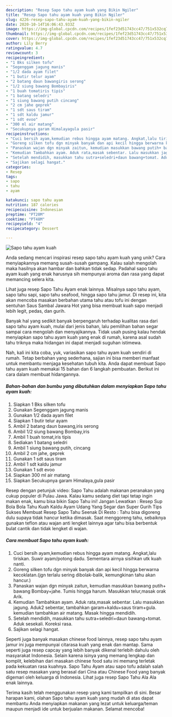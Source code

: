 ```yaml
---
description: "Resep Sapo tahu ayam kuah yang Bikin Ngiler"
title: "Resep Sapo tahu ayam kuah yang Bikin Ngiler"
slug: 4226-resep-sapo-tahu-ayam-kuah-yang-bikin-ngiler
date: 2020-10-14T16:06:43.933Z
image: https://img-global.cpcdn.com/recipes/1fef23d51743cc47/751x532cq70/sapo-tahu-ayam-kuah-foto-resep-utama.jpg
thumbnail: https://img-global.cpcdn.com/recipes/1fef23d51743cc47/751x532cq70/sapo-tahu-ayam-kuah-foto-resep-utama.jpg
cover: https://img-global.cpcdn.com/recipes/1fef23d51743cc47/751x532cq70/sapo-tahu-ayam-kuah-foto-resep-utama.jpg
author: Lily Berry
ratingvalue: 4.7
reviewcount: 3
recipeingredient:
- "1 Bks silken tofu"
- "Segenggam jagung manis"
- "1/2 dada ayam filet"
- "1 butir telur ayam"
- "2 batang daun bawangiris serong"
- "1/2 siung bawang Bombayiris"
- "1 buah tomatiris tipis"
- "1 batang seledri"
- "1 siung bawang putih cincang"
- "2 cm jahe geprek"
- "1 sdt saus tiram"
- "1 sdt kaldu jamur"
- "1 sdt evoo"
- "300 ml air matang"
- "Secukupnya garam Himalayagula pasir"
recipeinstructions:
- "Cuci bersih ayam,kemudian rebus hingga ayam matang. Angkat,lalu tiriskan. Suwir ayam/potong dadu. Sementara airnya sisihkan utk kuah nanti."
- "Goreng silken tofu dgn minyak banyak dan api kecil hingga berwarna kecoklatan.(jgn terlalu sering dibolak-balik, kemungkinan tahu akan hancur.)"
- "Panaskan wajan dgn minyak zaitun, kemudian masukkan bawang putih+ bawang Bombay+jahe. Tumis hingga harum. Masukkan telur,masak orak Arik."
- "Kemudian Tambahkan ayam. Aduk rata,masak sebentar. Lalu masukkan jagung. Aduk2 sebentar, tambahkan garam+kaldu+saus tiram+gula. kemudian tambahkan air matang. Masak hingga mendidih."
- "Setelah mendidih, masukkan tahu sutra+seledri+daun bawang+tomat. Aduk sesekali. Koreksi rasa."
- "Sajikan selagi hangat."
categories:
- Resep
tags:
- sapo
- tahu
- ayam

katakunci: sapo tahu ayam 
nutrition: 187 calories
recipecuisine: Indonesian
preptime: "PT20M"
cooktime: "PT48M"
recipeyield: "4"
recipecategory: Dessert

---
```



![Sapo tahu ayam kuah](https://img-global.cpcdn.com/recipes/1fef23d51743cc47/751x532cq70/sapo-tahu-ayam-kuah-foto-resep-utama.jpg)

Anda sedang mencari inspirasi resep sapo tahu ayam kuah yang unik? Cara menyiapkannya memang susah-susah gampang. Kalau salah mengolah maka hasilnya akan hambar dan bahkan tidak sedap. Padahal sapo tahu ayam kuah yang enak harusnya sih mempunyai aroma dan rasa yang dapat memancing selera kita.

Lihat juga resep Sapo Tahu Ayam enak lainnya. Misalnya sapo tahu ayam, sapo tahu sapi, sapo tahu seafood, hingga sapo tahu jamur. Di resep ini, kita akan mencoba masakan berbahan utama tahu atau tofu ini dengan sentuhan Saus Sambal Jawara Hot yang bisa membuat kuah sapo menjadi lebih legit, pedas, dan gurih.

Banyak hal yang sedikit banyak berpengaruh terhadap kualitas rasa dari sapo tahu ayam kuah, mulai dari jenis bahan, lalu pemilihan bahan segar sampai cara mengolah dan menyajikannya. Tidak usah pusing kalau hendak menyiapkan sapo tahu ayam kuah yang enak di rumah, karena asal sudah tahu triknya maka hidangan ini dapat menjadi suguhan istimewa.


Nah, kali ini kita coba, yuk, variasikan sapo tahu ayam kuah sendiri di rumah. Tetap berbahan yang sederhana, sajian ini bisa memberi manfaat untuk membantu menjaga kesehatan tubuh kita. Anda dapat membuat Sapo tahu ayam kuah memakai 15 bahan dan 6 langkah pembuatan. Berikut ini cara dalam membuat hidangannya.

<!--inarticleads1-->

##### Bahan-bahan dan bumbu yang dibutuhkan dalam menyiapkan Sapo tahu ayam kuah:

1. Siapkan 1 Bks silken tofu
1. Gunakan Segenggam jagung manis
1. Gunakan 1/2 dada ayam filet
1. Siapkan 1 butir telur ayam
1. Ambil 2 batang daun bawang,iris serong
1. Ambil 1/2 siung bawang Bombay,iris
1. Ambil 1 buah tomat,iris tipis
1. Sediakan 1 batang seledri
1. Ambil 1 siung bawang putih, cincang
1. Ambil 2 cm jahe, geprek
1. Gunakan 1 sdt saus tiram
1. Ambil 1 sdt kaldu jamur
1. Gunakan 1 sdt evoo
1. Siapkan 300 ml air matang
1. Siapkan Secukupnya garam Himalaya,gula pasir


Resep dengan petunjuk video: Sapo Tahu adalah makanan peranakan yang cukup populer di Pulau Jawa. Kalau kamu sedang diet tapi tetap ingin makan enak, kamu bisa bikin Sapo Tahu ini! Jangan Lewatkan : Resep Sup Bola Bola Tahu Kuah Kaldu Ayam Udang Yang Segar dan Super Gurih Tips Sukses Membuat Resep Sapo Tahu Seenak Di Resto : Tahu bisa digoreng dulu supaya tidak hancur ketika dimasak. Saat menggoreng tahu, sebaiknya gunakan teflon atau wajan anti lengket lainnya agar tahu bisa berbentuk bulat cantik dan tidak lengket di wajan. 

<!--inarticleads2-->

##### Cara membuat Sapo tahu ayam kuah:

1. Cuci bersih ayam,kemudian rebus hingga ayam matang. Angkat,lalu tiriskan. Suwir ayam/potong dadu. Sementara airnya sisihkan utk kuah nanti.
1. Goreng silken tofu dgn minyak banyak dan api kecil hingga berwarna kecoklatan.(jgn terlalu sering dibolak-balik, kemungkinan tahu akan hancur.)
1. Panaskan wajan dgn minyak zaitun, kemudian masukkan bawang putih+ bawang Bombay+jahe. Tumis hingga harum. Masukkan telur,masak orak Arik.
1. Kemudian Tambahkan ayam. Aduk rata,masak sebentar. Lalu masukkan jagung. Aduk2 sebentar, tambahkan garam+kaldu+saus tiram+gula. kemudian tambahkan air matang. Masak hingga mendidih.
1. Setelah mendidih, masukkan tahu sutra+seledri+daun bawang+tomat. Aduk sesekali. Koreksi rasa.
1. Sajikan selagi hangat.


Seperti juga banyak masakan chinese food lainnya, resep sapo tahu ayam jamur ini juga mempunyai citarasa kuah yang enak dan mantap. Sama seperti juga resep capcay yang lebih banyak dikenal terlebih dahulu oleh masyarakat Indonesia. Selain karena isinya yang memang lengkap dan komplit, kelebihan dari masakan chinese food satu ini memang terletak pada kekuatan rasa kuahnya. Sapo Tahu Ayam atau sapo tofu adalah salah satu resep masakan yang berasal dari Cina atau Chinese Food yang banyak digemari oleh keluarga di Indonesia. Lihat juga resep Sapo Tahu Ala Ala enak lainnya. 

Terima kasih telah menggunakan resep yang kami tampilkan di sini. Besar harapan kami, olahan Sapo tahu ayam kuah yang mudah di atas dapat membantu Anda menyiapkan makanan yang lezat untuk keluarga/teman maupun menjadi ide untuk berjualan makanan. Selamat mencoba!
